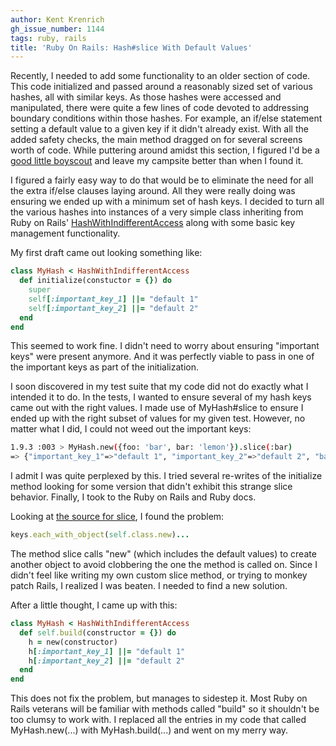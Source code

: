 ```yaml
---
author: Kent Krenrich
gh_issue_number: 1144
tags: ruby, rails
title: 'Ruby On Rails: Hash#slice With Default Values'
---
```


Recently, I needed to add some functionality to an older section of code. This code initialized and passed around a reasonably sized set of various hashes, all with similar keys. As those hashes were accessed and manipulated, there were quite a few lines of code devoted to addressing boundary conditions within those hashes. For example, an if/else statement setting a default value to a given key if it didn't already exist. With all the added safety checks, the main method dragged on for several screens worth of code. While puttering around amidst this section, I figured I'd be a [good little boyscout](http://programmer.97things.oreilly.com/wiki/index.php/The_Boy_Scout_Rule) and leave my campsite better than when I found it.

I figured a fairly easy way to do that would be to eliminate the need for all the extra if/else clauses laying around. All they were really doing was ensuring we ended up with a minimum set of hash keys. I decided to turn all the various hashes into instances of a very simple class inheriting from Ruby on Rails' [HashWithIndifferentAccess](http://api.rubyonrails.org/classes/ActiveSupport/HashWithIndifferentAccess.html) along with some basic key management functionality.

My first draft came out looking something like:

```ruby
class MyHash < HashWithIndifferentAccess
  def initialize(constuctor = {}) do
    super
    self[:important_key_1] ||= "default 1"
    self[:important_key_2] ||= "default 2"
  end
end
```

This seemed to work fine. I didn't need to worry about ensuring "important keys" were present anymore. And it was perfectly viable to pass in one of the important keys as part of the initialization.

I soon discovered in my test suite that my code did not do exactly what I intended it to do. In the tests, I wanted to ensure several of my hash keys came out with the right values. I made use of MyHash#slice to ensure I ended up with the right subset of values for my given test. However, no matter what I did, I could not weed out the important keys:

```bash
1.9.3 :003 > MyHash.new({foo: 'bar', bar: 'lemon'}).slice(:bar)
=> {"important_key_1"=>"default 1", "important_key_2"=>"default 2", "bar"=>"lemon"}
```

I admit I was quite perplexed by this. I tried several re-writes of the initialize method looking for some version that didn't exhibit this strange slice behavior. Finally, I took to the Ruby on Rails and Ruby docs.

Looking at [the source for slice](http://api.rubyonrails.org/classes/Hash.html#method-i-slice), I found the problem:

```ruby
keys.each_with_object(self.class.new)...
```

The method slice calls "new" (which includes the default values) to create another object to avoid clobbering the one the method is called on. Since I didn't feel like writing my own custom slice method, or trying to monkey patch Rails, I realized I was beaten. I needed to find a new solution.

After a little thought, I came up with this:

```ruby
class MyHash < HashWithIndifferentAccess
  def self.build(constructor = {}) do
    h = new(constructor)
    h[:important_key_1] ||= "default 1"
    h[:important_key_2] ||= "default 2"
  end
end
```

This does not fix the problem, but manages to sidestep it. Most Ruby on Rails veterans will be familiar with methods called "build" so it shouldn't be too clumsy to work with. I replaced all the entries in my code that called MyHash.new(...) with MyHash.build(...) and went on my merry way.
